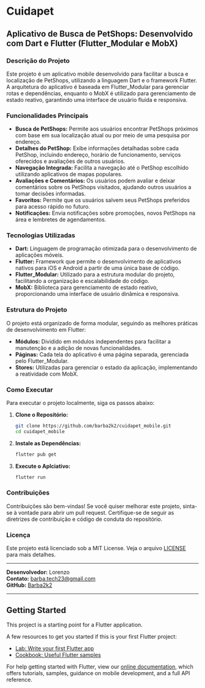 # Cuidapet

## Aplicativo de Busca de PetShops: Desenvolvido com Dart e Flutter (Flutter_Modular e MobX)

### Descrição do Projeto

Este projeto é um aplicativo mobile desenvolvido para facilitar a busca e localização de PetShops, utilizando a linguagem Dart e o framework Flutter. A arquitetura do aplicativo é baseada em Flutter_Modular para gerenciar rotas e dependências, enquanto o MobX é utilizado para gerenciamento de estado reativo, garantindo uma interface de usuário fluida e responsiva.

### Funcionalidades Principais

- **Busca de PetShops:** Permite aos usuários encontrar PetShops próximos com base em sua localização atual ou por meio de uma pesquisa por endereço.
- **Detalhes do PetShop:** Exibe informações detalhadas sobre cada PetShop, incluindo endereço, horário de funcionamento, serviços oferecidos e avaliações de outros usuários.
- **Navegação Integrada:** Facilita a navegação até o PetShop escolhido utilizando aplicativos de mapas populares.
- **Avaliações e Comentários:** Os usuários podem avaliar e deixar comentários sobre os PetShops visitados, ajudando outros usuários a tomar decisões informadas.
- **Favoritos:** Permite que os usuários salvem seus PetShops preferidos para acesso rápido no futuro.
- **Notificações:** Envia notificações sobre promoções, novos PetShops na área e lembretes de agendamentos.

### Tecnologias Utilizadas

- **Dart:** Linguagem de programação otimizada para o desenvolvimento de aplicações móveis.
- **Flutter:** Framework que permite o desenvolvimento de aplicativos nativos para iOS e Android a partir de uma única base de código.
- **Flutter_Modular:** Utilizado para a estrutura modular do projeto, facilitando a organização e escalabilidade do código.
- **MobX:** Biblioteca para gerenciamento de estado reativo, proporcionando uma interface de usuário dinâmica e responsiva.

### Estrutura do Projeto

O projeto está organizado de forma modular, seguindo as melhores práticas de desenvolvimento em Flutter:

- **Módulos:** Dividido em módulos independentes para facilitar a manutenção e a adição de novas funcionalidades.
- **Páginas:** Cada tela do aplicativo é uma página separada, gerenciada pelo Flutter_Modular.
- **Stores:** Utilizadas para gerenciar o estado da aplicação, implementando a reatividade com MobX.

### Como Executar

Para executar o projeto localmente, siga os passos abaixo:

1. **Clone o Repositório:**
    ```bash
    git clone https://github.com/barba2k2/cuidapet_mobile.git
    cd cuidapet_mobile
    ```

2. **Instale as Dependências:**
    ```bash
    flutter pub get
    ```

3. **Execute o Aplciativo:**
    ```bash
    flutter run
    ```
  
### Contribuições

Contribuições são bem-vindas! Se você quiser melhorar este projeto, sinta-se à vontade para abrir um pull request. Certifique-se de seguir as diretrizes de contribuição e código de conduta do repositório.

### Licença

Este projeto está licenciado sob a MIT License. Veja o arquivo [LICENSE](LICENSE) para mais detalhes.

---

**Desenvolvedor:** Lorenzo  
**Contato:** barba.tech23@gmail.com  
**GitHub:** [Barba2k2](https://github.com/barba2k2)

---


## Getting Started

This project is a starting point for a Flutter application.

A few resources to get you started if this is your first Flutter project:

- [Lab: Write your first Flutter app](https://flutter.dev/docs/get-started/codelab)
- [Cookbook: Useful Flutter samples](https://flutter.dev/docs/cookbook)

For help getting started with Flutter, view our
[online documentation](https://flutter.dev/docs), which offers tutorials,
samples, guidance on mobile development, and a full API reference.
